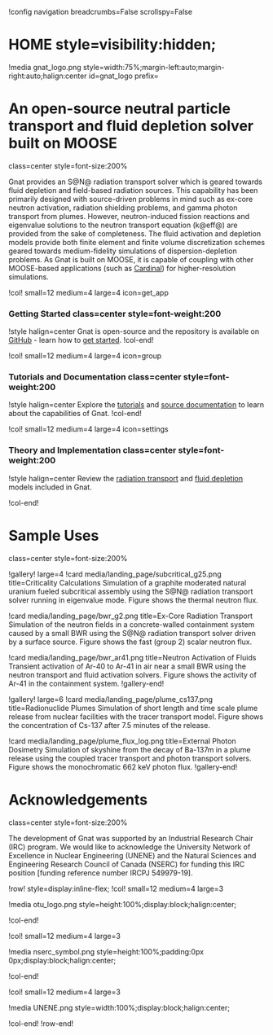 !config navigation breadcrumbs=False scrollspy=False

# HOME style=visibility:hidden;

!media gnat_logo.png
  style=width:75%;margin-left:auto;margin-right:auto;halign:center
  id=gnat_logo
  prefix=

# An open-source neutral particle transport and fluid depletion solver built on MOOSE
  class=center
  style=font-size:200%

Gnat provides an S@N@ radiation transport solver which is geared towards fluid depletion and field-based
radiation sources. This capability has been primarily designed with source-driven problems in mind
such as ex-core neutron activation, radiation shielding problems, and gamma photon transport from plumes.
However, neutron-induced fission reactions and eigenvalue solutions to the neutron transport equation (k@eff@)
are provided from the sake of completeness. The fluid activation and depletion models provide both finite element and finite
volume discretization schemes geared towards medium-fidelity simulations of dispersion-depletion problems.
As Gnat is built on MOOSE, it is capable of coupling with other MOOSE-based applications (such as
[Cardinal](https://cardinal.cels.anl.gov/index.html)) for higher-resolution simulations.

!col! small=12 medium=4 large=4 icon=get_app

### Getting Started class=center style=font-weight:200

!style halign=center
Gnat is open-source and the repository is available on [GitHub](https://github.com/nuclearkevin/gnat) -
learn how to [get started](getting_started/installation.md).
!col-end!

!col! small=12 medium=4 large=4 icon=group

### Tutorials and Documentation class=center style=font-weight:200

!style halign=center
Explore the [tutorials](tutorials/index.md) and [source documentation](source/index.md)
to learn about the capabilities of Gnat.
!col-end!

!col! small=12 medium=4 large=4 icon=settings

### Theory and Implementation class=center style=font-weight:200

!style halign=center
Review the [radiation transport](about/radiation_transport.md) and
[fluid depletion](about/mobile_depletion.md) models included in Gnat.

!col-end!

# Sample Uses
  class=center
  style=font-size:200%


!gallery! large=4
!card media/landing_page/subcritical_g25.png title=Criticality Calculations
Simulation of a graphite moderated natural uranium fueled subcritical assembly using the S@N@ radiation transport solver running in eigenvalue mode. Figure shows the thermal neutron flux.

!card media/landing_page/bwr_g2.png title=Ex-Core Radiation Transport
Simulation of the neutron fields in a concrete-walled containment system caused by a small BWR using the S@N@ radiation transport solver driven by a surface source. Figure shows the fast (group 2) scalar neutron flux.

!card media/landing_page/bwr_ar41.png title=Neutron Activation of Fluids
Transient activation of Ar-40 to Ar-41 in air near a small BWR using the neutron transport and fluid activation solvers. Figure shows the activity of Ar-41 in the containment system.
!gallery-end!

!gallery! large=6
!card media/landing_page/plume_cs137.png title=Radionuclide Plumes
Simulation of short length and time scale plume release from nuclear facilities with the tracer transport model. Figure shows the concentration of Cs-137 after 7.5 minutes of the release.

!card media/landing_page/plume_flux_log.png title=External Photon Dosimetry
Simulation of skyshine from the decay of Ba-137m in a plume release using the coupled tracer transport and photon transport solvers. Figure shows the monochromatic 662 keV photon flux.
!gallery-end!

# Acknowledgements
  class=center
  style=font-size:200%

The development of Gnat was supported by an Industrial Research Chair (IRC) program. We would
like to acknowledge the University Network of Excellence in Nuclear Engineering
(UNENE) and the Natural Sciences and Engineering Research Council of Canada (NSERC) for funding
this IRC position \[funding reference number IRCPJ 549979-19\].

!row! style=display:inline-flex;
!col! small=12 medium=4 large=3

!media otu_logo.png style=height:100%;display:block;halign:center;

!col-end!

!col! small=12 medium=4 large=3

!media nserc_symbol.png style=height:100%;padding:0px 0px;display:block;halign:center;

!col-end!

!col! small=12 medium=4 large=3

!media UNENE.png style=width:100%;display:block;halign:center;

!col-end!
!row-end!
